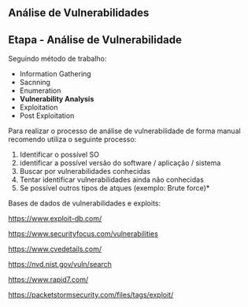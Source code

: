 ##  Análise de Vulnerabilidades

## Etapa - Análise de Vulnerabilidade

Seguindo método de trabalho:

- Information Gathering
- Sacnning 
- Enumeration
- **Vulnerability Analysis**
- Exploitation
- Post Exploitation

Para realizar o processo de análise de vulnerabilidade de forma manual recomendo utiliza o seguinte processo:

1. Identificar o possível SO
2. identificar a possível versão do software / aplicação / sistema
3. Buscar por vulnerabilidades conhecidas
4. Tentar identificar vulnerabilidades ainda não conhecidas
5. Se possível outros tipos de atques (exemplo: Brute force)*

Bases de dados de vulnerabilidades e exploits:

https://www.exploit-db.com/

https://www.securityfocus.com/vulnerabilities

https://www.cvedetails.com/

https://nvd.nist.gov/vuln/search

https://www.rapid7.com/

https://packetstormsecurity.com/files/tags/exploit/




